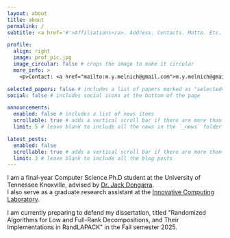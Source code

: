 ```yaml
---
layout: about
title: about
permalink: /
subtitle: <a href='#'>Affiliations</a>. Address. Contacts. Motto. Etc.

profile:
  align: right
  image: prof_pic.jpg
  image_circular: false # crops the image to make it circular
  more_info: >
    <p>Contact: <a href="mailto:m.y.melnich@gmail.com">m.y.melnich@gmail.com</a></p>

selected_papers: false # includes a list of papers marked as "selected={true}"
social: false # includes social icons at the bottom of the page

announcements:
  enabled: false # includes a list of news items
  scrollable: true # adds a vertical scroll bar if there are more than 3 news items
  limit: 5 # leave blank to include all the news in the `_news` folder

latest_posts:
  enabled: false
  scrollable: true # adds a vertical scroll bar if there are more than 3 new posts items
  limit: 3 # leave blank to include all the blog posts
---
```


I am a final-year Computer Science Ph.D student at the University of Tennessee Knoxville, advised by [Dr. Jack Dongarra](https://scholar.google.com/citations?user=X4SbSTAAAAAJ&hl=en).  
I also serve as a graduate research assistant at the [Innovative Computing Laboratory](https://icl.utk.edu/).

I am currently preparing to defend my dissertation, titled "Randomized Algorithms for Low
and Full-Rank Decompositions, and Their Implementations in RandLAPACK" in the Fall semester 2025.